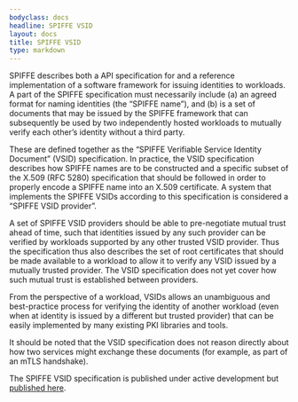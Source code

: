 ```yaml
---
bodyclass: docs
headline: SPIFFE VSID
layout: docs
title: SPIFFE VSID
type: markdown
---
```


SPIFFE describes both a API specification for and a reference implementation of a software framework for issuing identities to workloads. A part of the SPIFFE specification must necessarily include (a) an agreed format for naming identities (the “SPIFFE name”), and (b) is a set of documents that may be issued by the SPIFFE framework that can subsequently be used by two independently hosted workloads to mutually verify each other’s identity without a third party. 

These are defined together as the “SPIFFE Verifiable Service Identity Document” (VSID) specification. In practice, the VSID specification describes how SPIFFE names are to be constructed and a specific subset of the X.509 (RFC 5280) specification that should be followed in order to properly encode a SPIFFE name into an X.509 certificate. A system that implements the SPIFFE VSIDs according to this specification is considered a “SPIFFE VSID provider”.

A set of SPIFFE VSID providers should be able to pre-negotiate mutual trust ahead of time, such that identities issued by any such provider can be verified by workloads supported by any other trusted VSID provider. Thus the specification thus also describes the set of root certificates that should be made available to a workload to allow it to verify any VSID issued by a mutually trusted provider. The VSID specification does not yet cover how such mutual trust is established between providers.

From the perspective of a workload, VSIDs allows an unambiguous and best-practice process for verifying the identity of another workload (even when at identity is issued by a different but trusted provider) that can be easily implemented by many existing PKI libraries and tools.

It should be noted that the VSID specification does not reason directly about how two services might exchange these documents (for example, as part of an mTLS handshake).

The SPIFFE VSID specification is published under active development but [published here](https://docs.google.com/document/d/1kP4Vm0_AJ4ZXPtmKH_nQNtvdydiKNDyX05gXM6fOHV0/view).